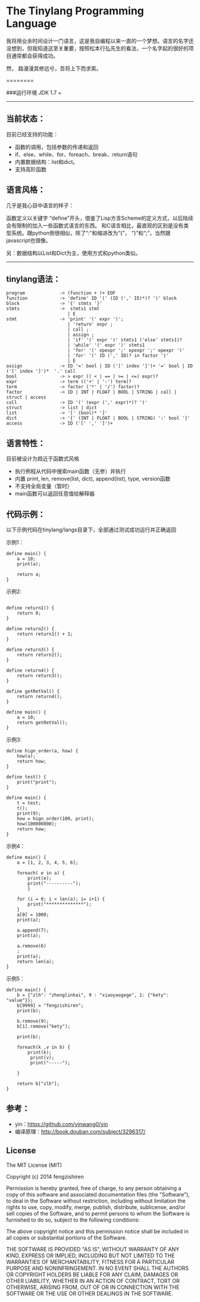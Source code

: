 The Tinylang Programming Language
====

我将用业余时间设计一门语言，这是我自编程以来一直的一个梦想。语言的名字还没想到，但我知道这至关重要，按照松本行弘先生的看法，一个名字起的很好的项目通常都会获得成功。

然， 路漫漫其修远兮，吾将上下而求索。

========

###运行环境
JDK 1.7 +

--------

当前状态：
--------
目前已经支持的功能：
* 函数的调用，包括参数的传递和返回
* if、else、while、for、foreach、break、return语句
* 内置数据结构：list和dict。
* 支持高阶函数




语言风格：
--------
几乎是我心目中语言的样子： 

函数定义以关键字 “define”开头，借鉴了Lisp方言Scheme的定义方式，以后陆续会有限制的加入一些函数式语言的东西。
和C语言相比，最直观的区别是没有类型系统。跟python倒很相似，除了“:”和缩进改为“{”， “}”和“;”，当然跟javascript也很像。

另：数据结构以List和Dict为主，使用方式和python类似。





-----------------------



tinylang语法：
--------

```
program             -> (function + )+ EOF
function            -> 'define' ID '(' (ID (',' ID)*)? ')' block
block               -> '{' stmts '}'
stmts               ->  stmts1 stmt
                       | E
stmt                -> 'print' '(' expr ')';
                       | 'return' expr ;
                       | call ;
                       | assign ;
                       | 'if' '(' expr ')' stmts1 ('else' stmts1)?
                       | 'while' '(' expr ')' stmts1
                       | 'for' '(' opexpr ';' opexpr ';' opexpr ')'
                       | 'for' '(' ID (',' ID)? in factor ')'
                       | E
assign              -> ID '=' bool | ID ('[' index ']')+ '=' bool | ID ('[' index ']')*  '.' call
bool                -> > expr (( < | == | >= | <=) expr)?
expr                -> term (('+' | '-') term)?
term                -> factor ('*' | '/') factor)?
factor              -> ID | INT | FLOAT | BOOL | STRING | call | struct | access
call                -> ID '(' (expr (',' expr)*)? ')'
struct              -> list | dict
list                -> '[' (bool)* ']'
dict                -> '{' (INT | FLOAT | BOOL | STRING) ':' bool '}'
access              -> ID ('[' ',' ']')+ 
```



语言特性：
--------
目前被设计为趋近于函数式风格
* 执行例程从代码中搜索main函数（无参）并执行
* 内置 print, len, remove(list, dict), append(list), type, version函数
* 不支持全局变量（暂时）
* main函数可以返回任意值给解释器



代码示例：
--------

以下示例代码在tinylang/langs目录下，全部通过测试成功运行并正确返回

示例1：

```
define main() {
	a = 10;
	print(a);
	
	return a;
}
```


示例2:

```

define return1() {
	return 8;
}

define return2() {
	return return1() + 1;
}

define return3() {
	return return2();
}

define return4() {
	return return3();
}

define getRetVal() {
	return return4();
}

define main() {
	a = 10;
	return getRetVal();
}

```


示例3:

```
define hign_order(a, how) {
	how(a);
	return how;
}

define test() {
	print("print");
}

define main() {
	t = test;
	t();
	print(9);
	how = hign_order(100, print);
	how(100000000);
	return how;
}

```

示例4：
```
define main() {
	a = [1, 2, 3, 4, 5, 6];
	
	foreach( e in a) {
		print(e);
		print("----------");
		}
		
	for (i = 0; i < len(a); i= i+1) {
		print("**************");
	}
	a[0] = 1000;
	print(a);
	
	a.append(7);
	print(a);
	
	a.remove(6)
	;
	print(a);
	return len(a);
}
```

示例5：
```
define main() {
	b = {"zlh": "zhenglinhai", 9 : "xiaoyaogege", 1: {"kety": "value"}};
	b[9999] = "fengzishiren";
	print(b);
	
	b.remove(9);
	b[1].remove("kety");
	
	print(b);
	
	foreach(k ,v in b) {
		print(k);
		 print(v);
		 print("-----");
		 
	}
	
	return b["zlh"];
}
```

参考：
--------
* yin：https://github.com/yinwang0/yin
* 编译原理：http://book.douban.com/subject/3296317/


License
--------

The MIT License (MIT)

Copyright (c) 2014 fengzishiren

Permission is hereby granted, free of charge, to any person obtaining a copy
of this software and associated documentation files (the "Software"), to deal
in the Software without restriction, including without limitation the rights
to use, copy, modify, merge, publish, distribute, sublicense, and/or sell
copies of the Software, and to permit persons to whom the Software is
furnished to do so, subject to the following conditions:

The above copyright notice and this permission notice shall be included in all
copies or substantial portions of the Software.

THE SOFTWARE IS PROVIDED "AS IS", WITHOUT WARRANTY OF ANY KIND, EXPRESS OR
IMPLIED, INCLUDING BUT NOT LIMITED TO THE WARRANTIES OF MERCHANTABILITY,
FITNESS FOR A PARTICULAR PURPOSE AND NONINFRINGEMENT. IN NO EVENT SHALL THE
AUTHORS OR COPYRIGHT HOLDERS BE LIABLE FOR ANY CLAIM, DAMAGES OR OTHER
LIABILITY, WHETHER IN AN ACTION OF CONTRACT, TORT OR OTHERWISE, ARISING FROM,
OUT OF OR IN CONNECTION WITH THE SOFTWARE OR THE USE OR OTHER DEALINGS IN THE
SOFTWARE.
